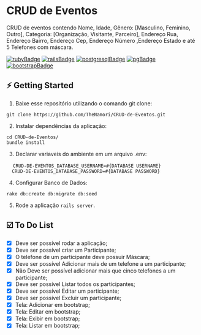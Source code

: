 # CRUD de Eventos

CRUD de eventos contendo Nome, Idade, Gênero: [Masculino, Feminino, Outro], Categoria: [Organização, Visitante, Parceiro], Endereço Rua, Endereço Bairro, Endereço Cep, Endereço Número ,Endereço Estado e até 5 Telefones com máscara.

[![rubyBadge](https://img.shields.io/badge/Ruby-2.4.10-5a4272)](https://ruby-doc.org/stdlib-2.4.10/)
[![railsBadge](https://img.shields.io/badge/Rails-4.2.11-5a4272)](https://rubygems.org/gems/rails/versions/4.2.11)
[![postgresqlBadge](https://img.shields.io/badge/PostgreSQL-12.4.0-5a4272)](https://www.postgresql.org/docs/12/index.html)
[![pgBadge](https://img.shields.io/badge/pg-0.20.0-5a4272)](https://rubygems.org/gems/pg/versions/0.20.0)
[![bootstrapBadge](https://img.shields.io/badge/Bootstrap-4.5.2-5a4272)](https://rubygems.org/gems/bootstrap/versions/4.5.2)

## :zap: Getting Started

1. Baixe esse repositório utilizando o comando git clone:
<pre><code>git clone https://github.com/TheNamori/CRUD-de-Eventos.git</code></pre>

2. Instalar dependências da aplicação:
<pre><code>cd CRUD-de-Eventos/
bundle install</code></pre>

3. Declarar variaveis do ambiente em um arquivo .env:
<pre>
  <code>CRUD-DE-EVENTOS_DATABASE_USERNAME=#{DATABASE USERNAME} 
  CRUD-DE-EVENTOS_DATABASE_PASSWORD=#{DATABASE PASSWORD}</code>
</pre>

4. Configurar Banco de Dados:
<pre><code>rake db:create db:migrate db:seed</code></pre>

5. Rode a aplicação `rails server`.

## :ballot_box_with_check: To Do List

- [x] Deve ser possível rodar a aplicação;
- [x] Deve ser possível criar um Participante;
- [x] O telefone de um participante deve possuir Máscara;
- [x] Deve ser possível Adicionar mais de um telefone a um participante;
- [x] Não Deve ser possível adicionar mais que cinco telefones a um participante;
- [x] Deve ser possível Listar todos os participantes;
- [x] Deve ser possível Editar um participante;
- [x] Deve ser possível Excluir um participante;
- [x] Tela: Adicionar em bootstrap;
- [x] Tela: Editar em bootstrap;
- [x] Tela: Exibir em bootstrap;
- [x] Tela: Listar em bootstrap;
